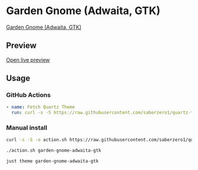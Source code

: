 # Garden Gnome (Adwaita, GTK)

[Garden Gnome (Adwaita, GTK)](https://github.com/oqipodev/)

## Preview

[Open live preview](https://quartz-themes.github.io/garden-gnome-adwaita-gtk/)

## Usage

### GitHub Actions

```yaml
- name: Fetch Quartz Theme
  run: curl -s -S https://raw.githubusercontent.com/saberzero1/quartz-themes/master/action.sh | bash -s -- garden-gnome-adwaita-gtk
```

### Manual install

```bash
curl -s -S -o action.sh https://raw.githubusercontent.com/saberzero1/quartz-themes/master/action.sh

./action.sh garden-gnome-adwaita-gtk
```

```bash
just theme garden-gnome-adwaita-gtk
```
